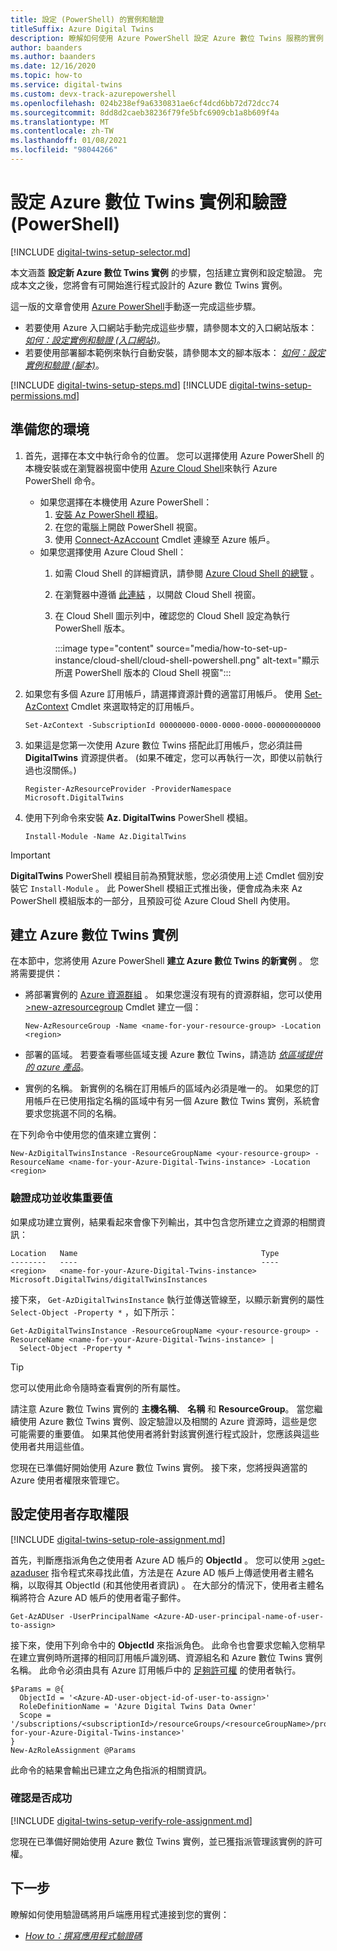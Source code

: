 ```yaml
---
title: 設定 (PowerShell) 的實例和驗證
titleSuffix: Azure Digital Twins
description: 瞭解如何使用 Azure PowerShell 設定 Azure 數位 Twins 服務的實例
author: baanders
ms.author: baanders
ms.date: 12/16/2020
ms.topic: how-to
ms.service: digital-twins
ms.custom: devx-track-azurepowershell
ms.openlocfilehash: 024b238ef9a6330831ae6cf4dcd6bb72d72dcc74
ms.sourcegitcommit: 8dd8d2caeb38236f79fe5bfc6909cb1a8b609f4a
ms.translationtype: MT
ms.contentlocale: zh-TW
ms.lasthandoff: 01/08/2021
ms.locfileid: "98044266"
---
```

# <a name="set-up-an-azure-digital-twins-instance-and-authentication-powershell"></a>設定 Azure 數位 Twins 實例和驗證 (PowerShell) 

[!INCLUDE [digital-twins-setup-selector.md](../../includes/digital-twins-setup-selector.md)]

本文涵蓋 **設定新 Azure 數位 Twins 實例** 的步驟，包括建立實例和設定驗證。 完成本文之後，您將會有可開始進行程式設計的 Azure 數位 Twins 實例。

這一版的文章會使用 [Azure PowerShell](/powershell/azure/new-azureps-module-az)手動逐一完成這些步驟。

* 若要使用 Azure 入口網站手動完成這些步驟，請參閱本文的入口網站版本： [*如何：設定實例和驗證 (入口網站)*](how-to-set-up-instance-portal.md)。
* 若要使用部署腳本範例來執行自動安裝，請參閱本文的腳本版本： [*如何：設定實例和驗證 (腳本)*](how-to-set-up-instance-scripted.md)。

[!INCLUDE [digital-twins-setup-steps.md](../../includes/digital-twins-setup-steps.md)]
[!INCLUDE [digital-twins-setup-permissions.md](../../includes/digital-twins-setup-permissions.md)]

## <a name="prepare-your-environment"></a>準備您的環境

1. 首先，選擇在本文中執行命令的位置。 您可以選擇使用 Azure PowerShell 的本機安裝或在瀏覽器視窗中使用 [Azure Cloud Shell](https://shell.azure.com)來執行 Azure PowerShell 命令。
    * 如果您選擇在本機使用 Azure PowerShell：
       1. [安裝 Az PowerShell 模組](/powershell/azure/install-az-ps)。
       1. 在您的電腦上開啟 PowerShell 視窗。
       1. 使用 [Connect-AzAccount](/powershell/module/az.accounts/connect-azaccount) Cmdlet 連線至 Azure 帳戶。
    * 如果您選擇使用 Azure Cloud Shell：
        1. 如需 Cloud Shell 的詳細資訊，請參閱 [Azure Cloud Shell 的總覽](../cloud-shell/overview.md) 。
        1. 在瀏覽器中遵循 [此連結](https://shell.azure.com) ，以開啟 Cloud Shell 視窗。
        1. 在 Cloud Shell 圖示列中，確認您的 Cloud Shell 設定為執行 PowerShell 版本。
    
            :::image type="content" source="media/how-to-set-up-instance/cloud-shell/cloud-shell-powershell.png" alt-text="顯示所選 PowerShell 版本的 Cloud Shell 視窗":::
    
1. 如果您有多個 Azure 訂用帳戶，請選擇資源計費的適當訂用帳戶。 使用 [Set-AzContext](/powershell/module/az.accounts/set-azcontext) Cmdlet 來選取特定的訂用帳戶。

   ```azurepowershell-interactive
   Set-AzContext -SubscriptionId 00000000-0000-0000-0000-000000000000
   ```

1. 如果這是您第一次使用 Azure 數位 Twins 搭配此訂用帳戶，您必須註冊 **DigitalTwins** 資源提供者。 (如果不確定，您可以再執行一次，即使以前執行過也沒關係。)

   ```azurepowershell-interactive
   Register-AzResourceProvider -ProviderNamespace Microsoft.DigitalTwins
   ```

1. 使用下列命令來安裝 **Az. DigitalTwins** PowerShell 模組。
    ```azurepowershell-interactive
    Install-Module -Name Az.DigitalTwins
    ```

> [!IMPORTANT]
> **DigitalTwins** PowerShell 模組目前為預覽狀態，您必須使用上述 Cmdlet 個別安裝它 `Install-Module` 。 此 PowerShell 模組正式推出後，便會成為未來 Az PowerShell 模組版本的一部分，且預設可從 Azure Cloud Shell 內使用。

## <a name="create-the-azure-digital-twins-instance"></a>建立 Azure 數位 Twins 實例

在本節中，您將使用 Azure PowerShell **建立 Azure 數位 Twins 的新實例** 。
您將需要提供：

* 將部署實例的 [Azure 資源群組](../azure-resource-manager/management/overview.md) 。 如果您還沒有現有的資源群組，您可以使用 [>new-azresourcegroup](/powershell/module/az.resources/new-azresourcegroup) Cmdlet 建立一個：

  ```azurepowershell-interactive
  New-AzResourceGroup -Name <name-for-your-resource-group> -Location <region>
  ```

* 部署的區域。 若要查看哪些區域支援 Azure 數位 Twins，請造訪 [*依區域提供的 azure 產品*](https://azure.microsoft.com/global-infrastructure/services/?products=digital-twins)。
* 實例的名稱。 新實例的名稱在訂用帳戶的區域內必須是唯一的。 如果您的訂用帳戶在已使用指定名稱的區域中有另一個 Azure 數位 Twins 實例，系統會要求您挑選不同的名稱。

在下列命令中使用您的值來建立實例：

```azurepowershell-interactive
New-AzDigitalTwinsInstance -ResourceGroupName <your-resource-group> -ResourceName <name-for-your-Azure-Digital-Twins-instance> -Location <region>
```

### <a name="verify-success-and-collect-important-values"></a>驗證成功並收集重要值

如果成功建立實例，結果看起來會像下列輸出，其中包含您所建立之資源的相關資訊：

```Output
Location   Name                                         Type
--------   ----                                         ----
<region>   <name-for-your-Azure-Digital-Twins-instance> Microsoft.DigitalTwins/digitalTwinsInstances
```

接下來， `Get-AzDigitalTwinsInstance` 執行並傳送管線至，以顯示新實例的屬性 `Select-Object -Property *` ，如下所示：

```azurepowershell-interactive
Get-AzDigitalTwinsInstance -ResourceGroupName <your-resource-group> -ResourceName <name-for-your-Azure-Digital-Twins-instance> |
  Select-Object -Property *
```

> [!TIP]
> 您可以使用此命令隨時查看實例的所有屬性。

請注意 Azure 數位 Twins 實例的 **主機名稱**、 **名稱** 和 **ResourceGroup**。 當您繼續使用 Azure 數位 Twins 實例、設定驗證以及相關的 Azure 資源時，這些是您可能需要的重要值。 如果其他使用者將針對該實例進行程式設計，您應該與這些使用者共用這些值。

您現在已準備好開始使用 Azure 數位 Twins 實例。 接下來，您將授與適當的 Azure 使用者權限來管理它。

## <a name="set-up-user-access-permissions"></a>設定使用者存取權限

[!INCLUDE [digital-twins-setup-role-assignment.md](../../includes/digital-twins-setup-role-assignment.md)]

首先，判斷應指派角色之使用者 Azure AD 帳戶的 **ObjectId** 。 您可以使用 [>get-azaduser](/powershell/module/az.resources/get-azaduser) 指令程式來尋找此值，方法是在 Azure AD 帳戶上傳遞使用者主體名稱，以取得其 ObjectId (和其他使用者資訊) 。 在大部分的情況下，使用者主體名稱將符合 Azure AD 帳戶的使用者電子郵件。

```azurepowershell-interactive
Get-AzADUser -UserPrincipalName <Azure-AD-user-principal-name-of-user-to-assign>
```

接下來，使用下列命令中的 **ObjectId** 來指派角色。 此命令也會要求您輸入您稍早在建立實例時所選擇的相同訂用帳戶識別碼、資源組名和 Azure 數位 Twins 實例名稱。 此命令必須由具有 Azure 訂用帳戶中的 [足夠許可權](#prerequisites-permission-requirements) 的使用者執行。

```azurepowershell-interactive
$Params = @{
  ObjectId = '<Azure-AD-user-object-id-of-user-to-assign>'
  RoleDefinitionName = 'Azure Digital Twins Data Owner'
  Scope = '/subscriptions/<subscriptionId>/resourceGroups/<resourceGroupName>/providers/Microsoft.DigitalTwins/digitalTwinsInstances/<name-for-your-Azure-Digital-Twins-instance>'
}
New-AzRoleAssignment @Params
```

此命令的結果會輸出已建立之角色指派的相關資訊。

### <a name="verify-success"></a>確認是否成功

[!INCLUDE [digital-twins-setup-verify-role-assignment.md](../../includes/digital-twins-setup-verify-role-assignment.md)]

您現在已準備好開始使用 Azure 數位 Twins 實例，並已獲指派管理該實例的許可權。

## <a name="next-steps"></a>下一步

瞭解如何使用驗證碼將用戶端應用程式連接到您的實例：
* [*How to：撰寫應用程式驗證碼*](how-to-authenticate-client.md)
